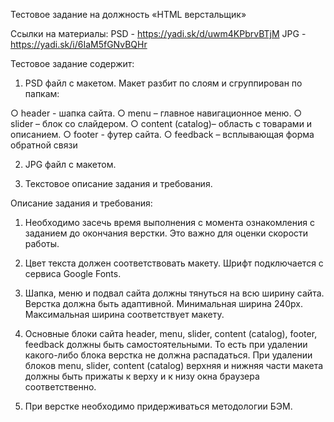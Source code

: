 Тестовое задание на должность «HTML верстальщик» 

Ссылки на материалы:
PSD - https://yadi.sk/d/uwm4KPbrvBTjM 
JPG - https://yadi.sk/i/6IaM5fGNvBQHr 

Тестовое задание содержит: 
1.    PSD файл с макетом. Макет разбит по слоям и сгруппирован по папкам:
 
○     header - шапка сайта.
○     menu – главное навигационное меню.
○     slider – блок со слайдером.
○     content (catalog)– область с товарами и описанием.
○     footer - футер сайта.
○     feedback – всплывающая форма обратной связи
 
2.    JPG файл с макетом.
 
3.    Текстовое описание задания и требования.
 
Описание задания и требования:
1.    Необходимо засечь время выполнения с момента ознакомления с заданием до окончания верстки. Это важно для оценки скорости работы.
 
2.   Цвет текста должен соответствовать макету. Шрифт подключается с сервиса Google Fonts.
 
3.    Шапка, меню и подвал сайта должны тянуться на всю ширину сайта. Верстка должна быть адаптивной. Минимальная ширина 240px. Максимальная ширина соответствует макету.
  
4.    Основные блоки сайта header, menu, slider, content (catalog), footer, feedback должны быть самостоятельными. То есть при удалении какого-либо блока верстка не должна распадаться. При удалении блоков menu, slider, content (catalog) верхняя и нижняя части макета должны быть прижаты к верху и к низу окна браузера соответственно.

5. При верстке необходимо придерживаться методологии БЭМ.
